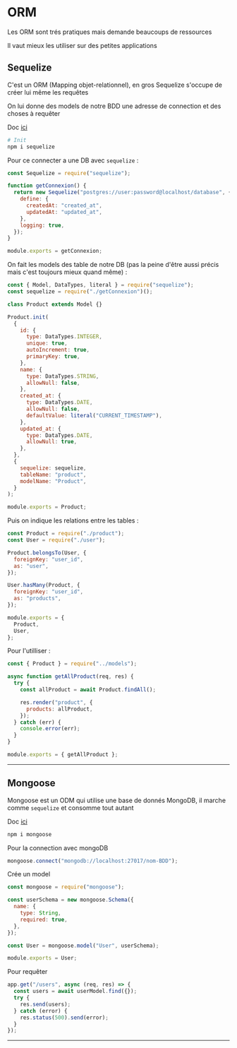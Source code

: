 # ORM

Les ORM sont trés pratiques mais demande beaucoups de ressources

Il vaut mieux les utiliser sur des petites applications

## Sequelize

C'est un ORM (Mapping objet-relationnel), en gros Sequelize s'occupe de créer lui même les requêtes

On lui donne des models de notre BDD une adresse de connection et des choses à requêter

Doc [ici](https://sequelize.org/api/v6/)

```bash
# Init
npm i sequelize
```

Pour ce connecter a une DB avec `sequelize` :

```js
const Sequelize = require("sequelize");

function getConnexion() {
  return new Sequelize("postgres://user:password@localhost/database", {
    define: {
      createdAt: "created_at",
      updatedAt: "updated_at",
    },
    logging: true,
  });
}

module.exports = getConnexion;
```

On fait les models des table de notre DB (pas la peine d'être aussi précis mais c'est toujours mieux quand même) :

```js
const { Model, DataTypes, literal } = require("sequelize");
const sequelize = require("./getConnexion")();

class Product extends Model {}

Product.init(
  {
    id: {
      type: DataTypes.INTEGER,
      unique: true,
      autoIncrement: true,
      primaryKey: true,
    },
    name: {
      type: DataTypes.STRING,
      allowNull: false,
    },
    created_at: {
      type: DataTypes.DATE,
      allowNull: false,
      defaultValue: literal("CURRENT_TIMESTAMP"),
    },
    updated_at: {
      type: DataTypes.DATE,
      allowNull: true,
    },
  },
  {
    sequelize: sequelize,
    tableName: "product",
    modelName: "Product",
  }
);

module.exports = Product;
```

Puis on indique les relations entre les tables :

```js
const Product = require("./product");
const User = require("./user");

Product.belongsTo(User, {
  foreignKey: "user_id",
  as: "user",
});

User.hasMany(Product, {
  foreignKey: "user_id",
  as: "products",
});

module.exports = {
  Product,
  User,
};
```

Pour l'utilliser :

```js
const { Product } = require("../models");

async function getAllProduct(req, res) {
  try {
    const allProduct = await Product.findAll();

    res.render("product", {
      products: allProduct,
    });
  } catch (err) {
    console.error(err);
  }
}

module.exports = { getAllProduct };
```

---

## Mongoose

Mongoose est un ODM qui utilise une base de donnés MongoDB, il marche comme `sequelize` et consomme tout autant

Doc [ici](https://mongoosejs.com/docs/guide.html)

```bash
npm i mongoose
```

Pour la connection avec mongoDB

```js
mongoose.connect("mongodb://localhost:27017/nom-BDD");
```

Crée un model

```js
const mongoose = require("mongoose");

const userSchema = new mongoose.Schema({
  name: {
    type: String,
    required: true,
  },
});

const User = mongoose.model("User", userSchema);

module.exports = User;
```

Pour requêter

```js
app.get("/users", async (req, res) => {
  const users = await userModel.find({});
  try {
    res.send(users);
  } catch (error) {
    res.status(500).send(error);
  }
});
```

---
